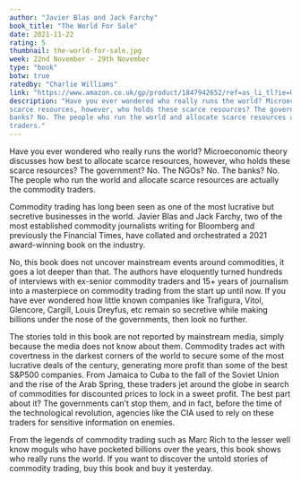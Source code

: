 ```yaml
---
author: "Javier Blas and Jack Farchy"
book_title: "The World For Sale"
date: 2021-11-22
rating: 5
thumbnail: the-world-for-sale.jpg
week: 22nd November - 29th November
type: "book"
botw: true
ratedby: "Charlie Williams"
link: "https://www.amazon.co.uk/gp/product/1847942652/ref=as_li_tl?ie=UTF8&camp=1634&creative=6738&creativeASIN=1847942652&linkCode=as2&tag=emergingfin0b-21&linkId=7ee1963f7f3d0141a9f1ee2adb4cccb9"
description: "Have you ever wondered who really runs the world? Microeconomic theory discusses how best to allocate
scarce resources, however, who holds these scarce resources? The government? No. The NGOs? No. The
banks? No. The people who run the world and allocate scarce resources are actually the commodity
traders."
---
```


Have you ever wondered who really runs the world? Microeconomic theory discusses how best to allocate
scarce resources, however, who holds these scarce resources? The government? No. The NGOs? No. The
banks? No. The people who run the world and allocate scarce resources are actually the commodity
traders.

Commodity trading has long been seen as one of the most lucrative but secretive businesses in the world.
Javier Blas and Jack Farchy, two of the most established commodity journalists writing for Bloomberg and
previously the Financial Times, have collated and orchestrated a 2021 award-winning book on the industry.

No, this book does not uncover mainstream events around commodities, it goes a lot deeper than that.
The authors have eloquently turned hundreds of interviews with ex-senior commodity traders and 15+
years of journalism into a masterpiece on commodity trading from the start up until now. If you have ever
wondered how little known companies like Trafigura, Vitol, Glencore, Cargill, Louis Dreyfus, etc remain so
secretive while making billions under the nose of the governments, then look no further.

The stories told in this book are not reported by mainstream media, simply because the media does not
know about them. Commodity trades act with covertness in the darkest corners of the world to secure
some of the most lucrative deals of the century, generating more profit than some of the best S&P500
companies. From Jamaica to Cuba to the fall of the Soviet Union and the rise of the Arab Spring, these
traders jet around the globe in search of commodities for discounted prices to lock in a sweet profit. The
best part about it? The governments can’t stop them, and in fact, before the time of the technological
revolution, agencies like the CIA used to rely on these traders for sensitive information on enemies.

From the legends of commodity trading such as Marc Rich to the lesser well know moguls who have
pocketed billions over the years, this book shows who really runs the world. If you want to discover the
untold stories of commodity trading, buy this book and buy it yesterday.